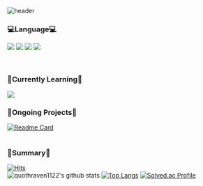 ![header](https://capsule-render.vercel.app/api?type=waving&color=0:c4e0fb,100:2E4DA7&height=350&section=header&text=-nl-Minju%20Jung-nl--nl--nl-&fontSize=60&fontColor=fbfcf8&desc=Sookymung%20University%20Apps%20Member&descSize=15&stroke=bbcefo&animation=fadeIn)

### 💻Language💻   
<img src="https://img.shields.io/badge/PYTHON-008ecc?style=for-the-badge&logo=PYTHON&logoColor=white"> <img src="https://img.shields.io/badge/JAVASCRIPT-ffe338?style=for-the-badge&logo=JAVASCRIPT&logoColor=black"> <img src="https://img.shields.io/badge/HTML5-ff4500?style=for-the-badge&logo=HTML5&logoColor=white"> <img src="https://img.shields.io/badge/CSS3-0e4d92?style=for-the-badge&logo=CSS3&logoColor=white">

<br>
   
### 🌱Currently Learning🌱
<img src="https://img.shields.io/badge/REACT-79f6fc?style=for-the-badge&logo=REACT&logoColor=white"> 

<br>

### 📌Ongoing Projects📌
[![Readme Card](https://github-readme-stats.vercel.app/api/pin/?username=quothraven1122&repo=2023-BirdieBuddy)](https://github.com/quothraven1122/2023-BirdieBuddy)  
<br>

### 📑Summary📑  
[![Hits](https://hits.seeyoufarm.com/api/count/incr/badge.svg?url=https%3A%2F%2Fgithub.com%2Fquothraven1122&count_bg=%233D6AC8&title_bg=%23555555&icon=&icon_color=%23E7E7E7&title=Hits&edge_flat=false)](https://hits.seeyoufarm.com)  
![quothraven1122's github stats](https://github-readme-stats.vercel.app/api?username=quothraven1122&show_icons=true&theme=tokyonight) [![Top Langs](https://github-readme-stats.vercel.app/api/top-langs/?username=quothraven1122&layout=donut)](https://github.com/quothraven1122/github-readme-stats) [![Solved.ac Profile](http://mazassumnida.wtf/api/v2/generate_badge?boj=quothraven)](https://solved.ac/quothraven/)

